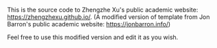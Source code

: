 This is the source code to Zhengzhe Xu's public academic website: https://zhengzhexu.github.io/. (A modified version of template from Jon Barron's public academic website: https://jonbarron.info/)

Feel free to use this modified version and edit it as you wish.
